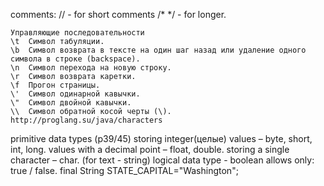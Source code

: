 comments:
    // - for short comments 
    /* */ - for longer.

    Управляющие последовательности
    \t	Символ табуляции.
    \b	Символ возврата в тексте на один шаг назад или удаление одного символа в строке (backspace).
    \n	Символ перехода на новую строку.
    \r	Символ возврата каретки.
    \f	Прогон страницы.
    \'	Символ одинарной кавычки.
    \"	Символ двойной кавычки.
    \\	Символ обратной косой черты (\).
    http://proglang.su/java/characters


primitive data types (p39/45)
    storing integer(целые) values – byte, short, int, long.
    values with a decimal point – float, double.
    storing a single character – char.
        (for text - string)
    logical data type - boolean allows only: true / false.
        final String STATE_CAPITAL="Washington";